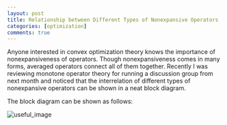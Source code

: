 ```yaml
---
layout: post
title: Relationship between Different Types of Nonexpansive Operators
categories: [optimization]
comments: true 
---
```


Anyone interested in convex optimization theory knows the importance of nonexpansiveness of operators. Though nonexpansiveness comes in many forms, averaged operators connect all of them together. <!-- more -->Recently I was reviewing monotone operator theory for running a discussion group from next month and noticed that the interrelation of different types of nonexpansive operators can be shown in a neat block diagram.

The block diagram can be shown as follows:


![useful_image](https://raw.githubusercontent.com/Shuvomoy/blog/gh-pages/assets/img/nonexpansive_mapping.png)









